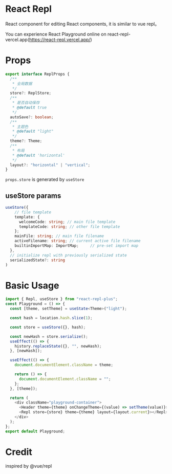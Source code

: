 # React Repl

React component for editing React components, it is similar to vue repl。

You can experience React Playground online on react-repl-vercel.app(https://react-repl.vercel.app/)

# Props

```ts
export interface ReplProps {
  /**
   * 全局数据
   */
  store?: ReplStore;
  /**
   * 是否自动保存
   * @default true
   */
  autoSave?: boolean;
  /**
   * 主题色
   * @default "light"
   */
  theme?: Theme;
  /**
   * 布局
   * @default 'horizontal'
   */
  layout?: "horizontal" | "vertical";
}
```

`props.store` is generated by `useStore`

## useStore params

```ts
useStore({
    // file template
    template: {
      welcomeCode: string; // main file template
      templateCode: string; // other file template
    };
    mainFile: string; // main file filename
    activeFilename: string; // current active file filename
    builtinImportMap: ImportMap;     // pre-set import map
  },
  // initialize repl with previously serialized state
  serializedState?: string
)
```

# Basic Usage

```ts
import { Repl, useStore } from "react-repl-plus";
const Playground = () => {
  const [theme, setTheme] = useState<Theme>("light");

  const hash = location.hash.slice(1);

  const store = useStore({}, hash);

  const newHash = store.serialize();
  useEffect(() => {
    history.replaceState({}, "", newHash);
  }, [newHash]);

  useEffect(() => {
    document.documentElement.className = theme;

    return () => {
      document.documentElement.className = "";
    };
  }, [theme]);

  return (
    <div className="playground-container">
      <Header theme={theme} onChangeTheme={(value) => setTheme(value)}></Header>
      <Repl store={store} theme={theme} layout={layout.current}></Repl>
    </div>
  );
};
export default Playground;
```

# Credit

inspired by @vue/repl
